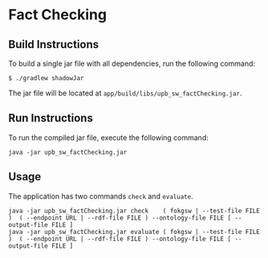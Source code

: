 # Fact Checking

## Build Instructions

To build a single jar file with all dependencies, run the following command:

```shell
$ ./gradlew shadowJar
```

The jar file will be located at `app/build/libs/upb_sw_factChecking.jar`.

## Run Instructions

To run the compiled jar file, execute the following command:

```shell
java -jar upb_sw_factChecking.jar
```

## Usage

The application has two commands `check` and `evaluate`.

```shell
java -jar upb_sw_factChecking.jar check    ( fokgsw | --test-file FILE )  ( --endpoint URL | --rdf-file FILE ) --ontology-file FILE [ --output-file FILE ]
java -jar upb_sw_factChecking.jar evaluate ( fokgsw | --test-file FILE )  ( --endpoint URL | --rdf-file FILE ) --ontology-file FILE [ --output-file FILE ]
```